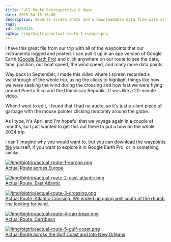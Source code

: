 ```yaml
---
title: Full Route Retrospective & Maps
date: 2025-04-18 15:00
description: Several screen shots and a downloadable data file with actual route waypoints, for posterity.
tags: 
id: 20250418
ogImg: /img/bigtrip/actual-route-1-europe.png
---
```

I have this great file from our trip with all of the waypoints that our instruments logged and posted.  I can pull it up in an app version of Google Earth (<a href="https://www.google.com/earth/about/versions/#earth-pro" target="_blank">Google Earth Pro</a>) and click anywhere on our route to see the date, time, position, our boat speed, the wind speed, and many more data points.

Way back in September, I made this video where I screen recorded a walkthrough of the whole trip, using the clicks to highlight things like how we were seeking the wind during the crossing and how fast we were flying around Puerto Rico and the Dominican Republic.  It was like a 20-minute video.

When I went to edit, I found that I had no audio, so it's just a silent piece of garbage with the mouse pointer clicking randomly around the globe.

As I type, it's April and I'm hopeful that we voyage again in a couple of months, so I just wanted to get this out there to put a bow on the whole 2024 trip.

I can't imagine why you would want to, but you can <a href="/VelvetElvisWaypoints2024.kmz" target="_blank">download the waypoints file</a> yourself, if you want to explore it in Google Earth Pro, or in something similar.

<a class="lightview centered" href="/img/bigtrip/actual-route-1-europe.png" data-lightview-caption="Actual Route across Europe" data-lightview-group="group1"><img src="/img/bigtrip/actual-route-1-europe.png" alt="/img/bigtrip/actual-route-1-europe.png"><br><span class="caption">Actual Route across Europe</span></a>

<a class="lightview centered" href="/img/bigtrip/actual-route-2-east-atlantic.png" data-lightview-caption="Actual Route, East Atlantic" data-lightview-group="group1"><img src="/img/bigtrip/actual-route-2-east-atlantic.png" alt="/img/bigtrip/actual-route-2-east-atlantic.png"><br><span class="caption">Actual Route, East Atlantic</span></a>

<a class="lightview centered" href="/img/bigtrip/actual-route-3-crossing.png" data-lightview-caption="Actual Route, Atlantic Crossing.  We ended up going well south of the rhumb line looking for wind." data-lightview-group="group1"><img src="/img/bigtrip/actual-route-3-crossing.png" alt="/img/bigtrip/actual-route-3-crossing.png"><br><span class="caption">Actual Route, Atlantic Crossing.  We ended up going well south of the rhumb line looking for wind.</span></a>

<a class="lightview centered" href="/img/bigtrip/actual-route-4-carribean.png" data-lightview-caption="Actual Route, Carribean" data-lightview-group="group1"><img src="/img/bigtrip/actual-route-4-carribean.png" alt="/img/bigtrip/actual-route-4-carribean.png"><br><span class="caption">Actual Route, Carribean</span></a>

<a class="lightview centered" href="/img/bigtrip/actual-route-5-gulf-coast.png" data-lightview-caption="Actual Route across the Gulf Coast and into New Orleans" data-lightview-group="group1"><img src="/img/bigtrip/actual-route-5-gulf-coast.png" alt="/img/bigtrip/actual-route-5-gulf-coast.png"><br><span class="caption">Actual Route across the Gulf Coast and into New Orleans</span></a>
